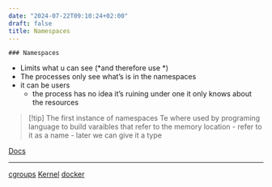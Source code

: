 ```yaml
---
date: "2024-07-22T09:10:24+02:00"
draft: false
title: Namespaces
---
```


    ### Namespaces 

-   Limits what u can see (*and therefore use *)
-   The processes only see what’s is in the namespaces
-   it can be users
    -   the process has no idea it’s ruining under one it only knows
        about the resources

> \[!tip\] The first instance of namespaces Te where used by programing
> language to build varaibles that refer to the memory location - refer
> to it as a name - later we can give it a type

[Docs](https://www.youtube.com/watch?v:%20dunL7EXDRKs)

------------------------------------------------------------------------

[cgroups](/Notes/posts/cgroups)
[Kernel](/Notes/posts/Linux/Kernel/Kernel)
[docker](/Notes/posts/Linux/Docker/docker)
